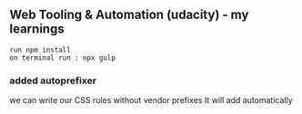 ## Web Tooling & Automation (udacity) - my learnings 
```
run npm install
on terminal run : npx gulp
```

### added autoprefixer
we can write our CSS rules without vendor prefixes
It will add automatically